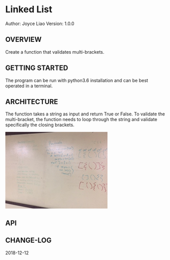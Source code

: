 # Linked List


Author: Joyce Liao
Version: 1.0.0



## OVERVIEW
Create a function that validates multi-brackets.


## GETTING STARTED
The program can be run with python3.6 installation and can be best operated in a terminal.


## ARCHITECTURE
The function takes a string as input and return True or False.
To validate the multi-bracket, the function needs to loop through the string and validate specifically the closing brackets.

![White Boarding](https://github.com/joyliao07/data_structures_and_algorithms/blob/multi-bracket-validation/assets/13_multi_brackets.jpeg)




## API



## CHANGE-LOG




2018-12-12
